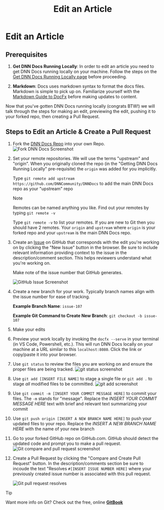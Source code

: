 ﻿---
uid: how-to-edit-an-article
locale: en
title: Edit an Article
dnneditions: 
dnnversion: 09.02.00
related-topics: 
---

# Edit an Article

## Prerequisites
  1. **Get DNN Docs Running Locally**: In order to edit an article you need to get DNN Docs running locally on your machine. Follow the steps on the [Get DNN Docs Running Locally page](xref:get-dnn-docs-running-locally) before proceeding.

  2. **Markdown**: Docs uses markdown syntax to format the docs files. Markdown is simple to pick up on. Familiarize yourself with the [Markdown Guide to DocFx](xref:markdown-guide-to-docfx) before making updates to content. 


Now that you've gotten DNN Docs running locally (congrats BTW!) we will talk through the steps for making an edit, previewing the edit, pushing it to your forked repo, then creating a Pull Request.

## Steps to Edit an Article & Create a Pull Request

1. Fork the [DNN Docs Repo](https://github.com/DNNCommunity/DNNDocs) into your own Repo.
   ![Fork DNN Docs Screenshot](/images/fork-screenshot.jpg)



2. Set your remote repositories. We will use the terms "upstream" and "origin". When you originally cloned the repo (in the "Getting DNN Docs Running Locally" pre-requisite) the ```origin``` was added for you implicitly.

   Type ```git remote add upstream https://github.com/DNNCommunity/DNNDocs``` to add the main DNN Docs repo as your "upstream" repo

   > [!NOTE]
   > Remotes can be named anything you like. Find out your remotes by typing ```git remote -v```

   Type ```git remote -v``` to list your remotes. If you are new to Git then you should have 2 remotes. Your ```origin``` and ```upstream``` where ```origin``` is your forked repo and your ```upstream``` is the main DNN Docs repo.

3. Create an [Issue](https://github.com/DNNCommunity/DNNDocs/issues) on GitHub that corresponds with the edit you're working on by clicking the "New Issue" button in the browser. Be sure to include relevant information providing context to the issue in the description/comment section. This helps reviewers understand what you're working on. 

    Make note of the issue number that GitHub generates.

    ![GitHub Issue Screenshot](/images/git-issue-screenshot.jpg)


4. Create a new branch for your work. Typically branch names align with the issue number for ease of tracking.

   **Example Branch Name**: ```issue-107```

   **Example Git Command to Create New Branch**: ```git checkout -b issue-107```

5. Make your edits
6. Preview your work locally by invoking the ```docfx --serve``` in your terminal (in VS Code, Powershell, etc.). This will run DNN Docs locally on your machine at a URL similar to this ```localhost:8080```. Click the link  or copy/paste it into your browser.
7. Use ```git status``` to review the files you are working on and ensure the proper files are being tracked.
    ![git status screenshot](/images/git-status-screenshot.jpg)

8. Use ```git add [INSERT FILE NAME]``` to stage a single file or ```git add .``` to stage *all* modified files to be committed.
    ![git add screenshot](/images/git-add-screenshot.jpg)



9. Use ```git commit -m [INSERT YOUR COMMIT MESSAGE HERE]``` to commit your files. The ```-m``` stands for "message". Replace the *INSERT YOUR COMMIT MESSAGE HERE* text with brief and relevant text summarizing your commit
10. Use ```git push origin [INSERT A NEW BRANCH NAME HERE]``` to push your updated files to your repo. Replace the *INSERT A NEW BRANCH NAME HERE* with the name of your new branch
11. Go to your forked GitHub repo on GitHub.com. GitHub should detect the updated code and prompt you to make a pull request.
    ![Git compare and pull request screenshot](/images/git-compare-and-pull-request-screenshot.jpg)

12. Create a Pull Request by clicking the "Compare and Create Pull Request" button. In the description/comments section be sure to incoude the text "Resolves ```#[INSERT ISSUE NUMBER HERE]``` where your previously created issue number is associated with this pull request.

    ![Git pull request resolves](/images/git-pull-request-resolves-screenshot.jpg)




> [!TIP]
> Want more info on Git? Check out the free, online **[GitBook](https://git-scm.com/book/en/v2)**
